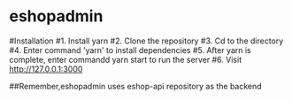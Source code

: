 # eshopadmin
#Installation
#1. Install yarn
#2. Clone the repository
#3. Cd to the directory
#4. Enter command 'yarn' to install dependencies
#5. After yarn is complete, enter commandd yarn start to run the server
#6. Visit http://127.0.0.1:3000

##Remember,eshopadmin uses eshop-api repository as the backend
